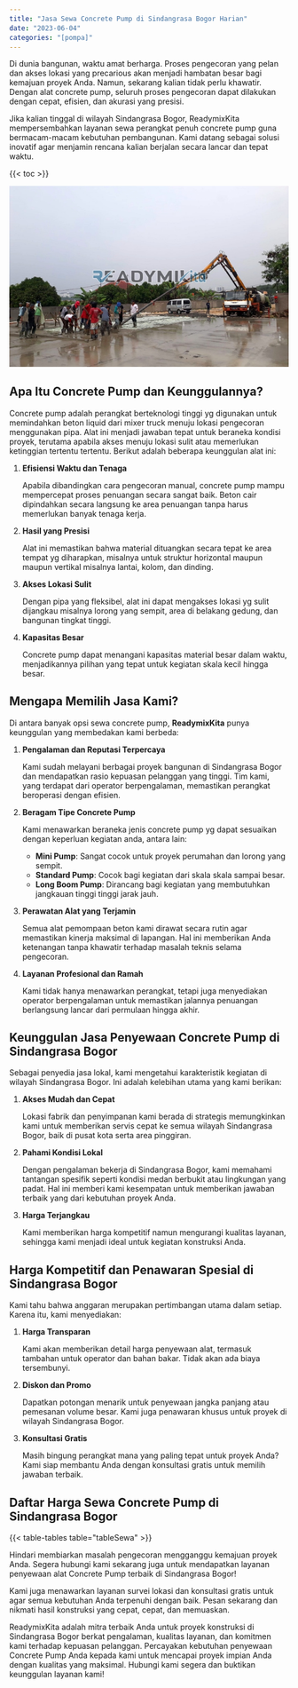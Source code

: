 ```yaml
---
title: "Jasa Sewa Concrete Pump di Sindangrasa Bogor Harian"
date: "2023-06-04"
categories: "[pompa]"
---
```


Di dunia bangunan, waktu amat berharga. Proses pengecoran yang pelan dan akses lokasi yang precarious akan menjadi hambatan besar bagi kemajuan proyek Anda. Namun, sekarang kalian tidak perlu khawatir. Dengan alat concrete pump, seluruh proses pengecoran dapat dilakukan dengan cepat, efisien, dan akurasi yang presisi.

Jika kalian tinggal di wilayah Sindangrasa Bogor, ReadymixKita mempersembahkan layanan sewa perangkat penuh concrete pump guna bermacam-macam kebutuhan pembangunan. Kami datang sebagai solusi inovatif agar menjamin rencana kalian berjalan secara lancar dan tepat waktu.

{{< toc >}}

![Jasa Sewa Concrete Pump di Sindangrasa Bogor Harian](/images/pompa/sewa-pompa-07.jpg)

## Apa Itu Concrete Pump dan Keunggulannya?

Concrete pump adalah perangkat berteknologi tinggi yg digunakan untuk memindahkan beton liquid dari mixer truck menuju lokasi pengecoran menggunakan pipa. Alat ini menjadi jawaban tepat untuk beraneka kondisi proyek, terutama apabila akses menuju lokasi sulit atau memerlukan ketinggian tertentu tertentu. Berikut adalah beberapa keunggulan alat ini:

1. **Efisiensi Waktu dan Tenaga**

   Apabila dibandingkan cara pengecoran manual, concrete pump mampu mempercepat proses penuangan secara sangat baik. Beton cair dipindahkan secara langsung ke area penuangan tanpa harus memerlukan banyak tenaga kerja.

2. **Hasil yang Presisi**

   Alat ini memastikan bahwa material dituangkan secara tepat ke area tempat yg diharapkan, misalnya untuk struktur horizontal maupun maupun vertikal misalnya lantai, kolom, dan dinding.

3. **Akses Lokasi Sulit**

   Dengan pipa yang fleksibel, alat ini dapat mengakses lokasi yg sulit dijangkau misalnya lorong yang sempit, area di belakang gedung, dan bangunan tingkat tinggi.

4. **Kapasitas Besar**

   Concrete pump dapat menangani kapasitas material besar dalam waktu, menjadikannya pilihan yang tepat untuk kegiatan skala kecil hingga besar.

## Mengapa Memilih Jasa Kami?

Di antara banyak opsi sewa concrete pump, **ReadymixKita** punya keunggulan yang membedakan kami berbeda:

1. **Pengalaman dan Reputasi Terpercaya**

   Kami sudah melayani berbagai proyek bangunan di Sindangrasa Bogor dan mendapatkan rasio kepuasan pelanggan yang tinggi. Tim kami, yang terdapat dari operator berpengalaman, memastikan perangkat beroperasi dengan efisien.

2. **Beragam Tipe Concrete Pump**

   Kami menawarkan beraneka jenis concrete pump yg dapat sesuaikan dengan keperluan kegiatan anda, antara lain:
   - **Mini Pump**: Sangat cocok untuk proyek perumahan dan lorong yang sempit.
   - **Standard Pump**: Cocok bagi kegiatan dari skala skala sampai besar.
   - **Long Boom Pump**: Dirancang bagi kegiatan yang membutuhkan jangkauan tinggi tinggi jarak jauh.

3. **Perawatan Alat yang Terjamin**

   Semua alat pemompaan beton kami dirawat secara rutin agar memastikan kinerja maksimal di lapangan. Hal ini memberikan Anda ketenangan tanpa khawatir terhadap masalah teknis selama pengecoran.

4. **Layanan Profesional dan Ramah**

   Kami tidak hanya menawarkan perangkat, tetapi juga menyediakan operator berpengalaman untuk memastikan jalannya penuangan berlangsung lancar dari permulaan hingga akhir.

## Keunggulan Jasa Penyewaan Concrete Pump di Sindangrasa Bogor

Sebagai penyedia jasa lokal, kami mengetahui karakteristik kegiatan di wilayah Sindangrasa Bogor. Ini adalah kelebihan utama yang kami berikan:

1. **Akses Mudah dan Cepat**

   Lokasi fabrik dan penyimpanan kami berada di strategis memungkinkan kami untuk memberikan servis cepat ke semua wilayah Sindangrasa Bogor, baik di pusat kota serta area pinggiran.

2. **Pahami Kondisi Lokal**

   Dengan pengalaman bekerja di Sindangrasa Bogor, kami memahami tantangan spesifik seperti kondisi medan berbukit atau lingkungan yang padat. Hal ini memberi kami kesempatan untuk memberikan jawaban terbaik yang dari kebutuhan proyek Anda.

3. **Harga Terjangkau**

   Kami memberikan harga kompetitif namun mengurangi kualitas layanan, sehingga kami menjadi ideal untuk kegiatan konstruksi Anda.

## Harga Kompetitif dan Penawaran Spesial di Sindangrasa Bogor

Kami tahu bahwa anggaran merupakan pertimbangan utama dalam setiap. Karena itu, kami menyediakan:

1. **Harga Transparan**

   Kami akan memberikan detail harga penyewaan alat, termasuk tambahan untuk operator dan bahan bakar. Tidak akan ada biaya tersembunyi.

2. **Diskon dan Promo**

   Dapatkan potongan menarik untuk penyewaan jangka panjang atau pemesanan volume besar. Kami juga penawaran khusus untuk proyek di wilayah Sindangrasa Bogor.

3. **Konsultasi Gratis**

   Masih bingung perangkat mana yang paling tepat untuk proyek Anda? Kami siap membantu Anda dengan konsultasi gratis untuk memilih jawaban terbaik.

## Daftar Harga Sewa Concrete Pump di Sindangrasa Bogor

{{< table-tables table="tableSewa" >}}

Hindari membiarkan masalah pengecoran mengganggu kemajuan proyek Anda. Segera hubungi kami sekarang juga untuk mendapatkan layanan penyewaan alat Concrete Pump terbaik di Sindangrasa Bogor!

Kami juga menawarkan layanan survei lokasi dan konsultasi gratis untuk agar semua kebutuhan Anda terpenuhi dengan baik. Pesan sekarang dan nikmati hasil konstruksi yang cepat, cepat, dan memuaskan.

ReadymixKita adalah mitra terbaik Anda untuk proyek konstruksi di Sindangrasa Bogor berkat pengalaman, kualitas layanan, dan komitmen kami terhadap kepuasan pelanggan. Percayakan kebutuhan penyewaan Concrete Pump Anda kepada kami untuk mencapai proyek impian Anda dengan kualitas yang maksimal. Hubungi kami segera dan buktikan keunggulan layanan kami!